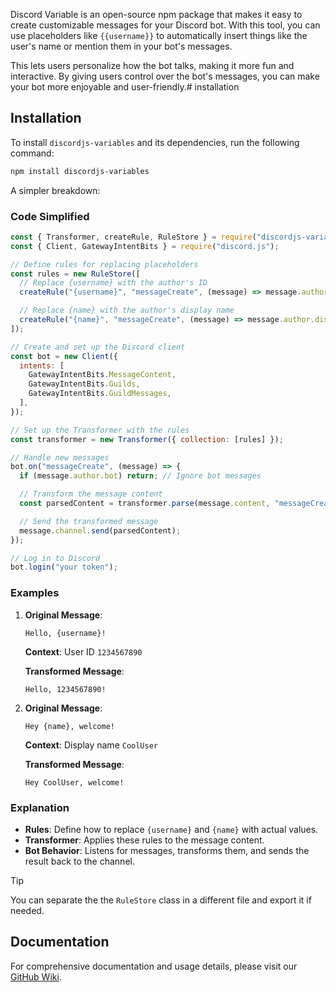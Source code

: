 Discord Variable is an open-source npm package that makes it easy to create customizable messages for your Discord bot. With this tool, you can use placeholders like `{{username}}` to automatically insert things like the user's name or mention them in your bot's messages.

This lets users personalize how the bot talks, making it more fun and interactive. By giving users control over the bot's messages, you can make your bot more enjoyable and user-friendly.# installation


## Installation

To install `discordjs-variables` and its dependencies, run the following command:

```bash
npm install discordjs-variables
```

A simpler breakdown:

### Code Simplified

```js
const { Transformer, createRule, RuleStore } = require("discordjs-variables");
const { Client, GatewayIntentBits } = require("discord.js");

// Define rules for replacing placeholders
const rules = new RuleStore([
  // Replace {username} with the author's ID
  createRule("{username}", "messageCreate", (message) => message.author.id),

  // Replace {name} with the author's display name
  createRule("{name}", "messageCreate", (message) => message.author.displayName),
]);

// Create and set up the Discord client
const bot = new Client({
  intents: [
    GatewayIntentBits.MessageContent,
    GatewayIntentBits.Guilds,
    GatewayIntentBits.GuildMessages,
  ],
});

// Set up the Transformer with the rules
const transformer = new Transformer({ collection: [rules] });

// Handle new messages
bot.on("messageCreate", (message) => {
  if (message.author.bot) return; // Ignore bot messages

  // Transform the message content
  const parsedContent = transformer.parse(message.content, "messageCreate", message);

  // Send the transformed message
  message.channel.send(parsedContent);
});

// Log in to Discord
bot.login("your token");
```

### Examples

1. **Original Message**:
   ```
   Hello, {username}!
   ```
   **Context**: User ID `1234567890`

   **Transformed Message**:
   ```
   Hello, 1234567890!
   ```

2. **Original Message**:
   ```
   Hey {name}, welcome!
   ```
   **Context**: Display name `CoolUser`

   **Transformed Message**:
   ```
   Hey CoolUser, welcome!
   ```

### Explanation

- **Rules**: Define how to replace `{username}` and `{name}` with actual values.
- **Transformer**: Applies these rules to the message content.
- **Bot Behavior**: Listens for messages, transforms them, and sends the result back to the channel.




> [!TIP]  
> You can separate the the `RuleStore` class in a different file and export it if needed.

## Documentation

For comprehensive documentation and usage details, please visit our [GitHub Wiki](https://github.com/Itszavier/discord-variables/wiki/).

